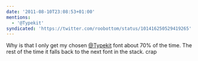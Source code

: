 ```yaml
---
date: '2011-08-10T23:08:53+01:00'
mentions:
  - '@Typekit'
syndicated: 'https://twitter.com/roobottom/status/101416250529419265'
---
```

Why is that I only get my chosen [@Typekit](https://twitter.com/@Typekit) font about 70% of the time. The rest of the time it falls back to the next font in the stack. crap
